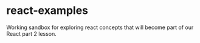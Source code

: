 # react-examples

Working sandbox for exploring react concepts that will become part of our React part 2 lesson.
